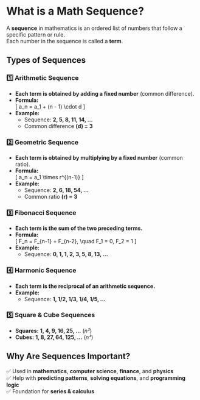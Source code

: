 # What is a Math Sequence?  
A **sequence** in mathematics is an ordered list of numbers that follow a specific pattern or rule.  
Each number in the sequence is called a **term**.  

## Types of Sequences  

### 1️⃣ Arithmetic Sequence  
- **Each term is obtained by adding a fixed number** (common difference).  
- **Formula:**  
  \[
  a_n = a_1 + (n - 1) \cdot d
  \]
- **Example:**  
  - Sequence: **2, 5, 8, 11, 14, ...**  
  - Common difference **(d) = 3**  

### 2️⃣ Geometric Sequence  
- **Each term is obtained by multiplying by a fixed number** (common ratio).  
- **Formula:**  
  \[
  a_n = a_1 \times r^{(n-1)}
  \]
- **Example:**  
  - Sequence: **2, 6, 18, 54, ...**  
  - Common ratio **(r) = 3**  

### 3️⃣ Fibonacci Sequence  
- **Each term is the sum of the two preceding terms.**  
- **Formula:**  
  \[
  F_n = F_{n-1} + F_{n-2}, \quad F_1 = 0, F_2 = 1
  \]
- **Example:**  
  - Sequence: **0, 1, 1, 2, 3, 5, 8, 13, ...**  

### 4️⃣ Harmonic Sequence  
- **Each term is the reciprocal of an arithmetic sequence.**  
- **Example:**  
  - Sequence: **1, 1/2, 1/3, 1/4, 1/5, ...**  

### 5️⃣ Square & Cube Sequences  
- **Squares:** **1, 4, 9, 16, 25, ...** (*n²*)  
- **Cubes:** **1, 8, 27, 64, 125, ...** (*n³*)  

## Why Are Sequences Important?  
✅ Used in **mathematics**, **computer science**, **finance**, and **physics**  
✅ Help with **predicting patterns**, **solving equations**, and **programming logic**  
✅ Foundation for **series & calculus**  

